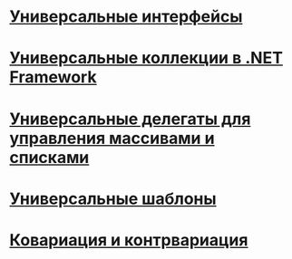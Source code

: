 # [Универсальные интерфейсы](interfaces.md)
# [Универсальные коллекции в .NET Framework](collections.md)
# [Универсальные делегаты для управления массивами и списками](delegates-for-manipulating-arrays-and-lists.md)
# [Универсальные шаблоны](index.md)
# [Ковариация и контрвариация](covariance-and-contravariance.md)
